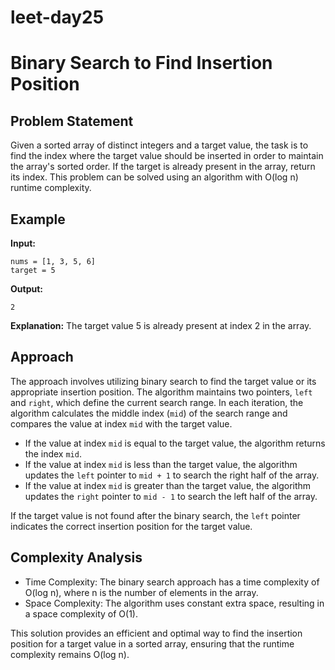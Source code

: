 # leet-day25

# Binary Search to Find Insertion Position

## Problem Statement

Given a sorted array of distinct integers and a target value, the task is to find the index where the target value should be inserted in order to maintain the array's sorted order. If the target is already present in the array, return its index. This problem can be solved using an algorithm with O(log n) runtime complexity.

## Example

**Input:**
```
nums = [1, 3, 5, 6]
target = 5
```
**Output:**
```
2
```
**Explanation:**
The target value 5 is already present at index 2 in the array.

## Approach

The approach involves utilizing binary search to find the target value or its appropriate insertion position. The algorithm maintains two pointers, `left` and `right`, which define the current search range. In each iteration, the algorithm calculates the middle index (`mid`) of the search range and compares the value at index `mid` with the target value.

- If the value at index `mid` is equal to the target value, the algorithm returns the index `mid`.
- If the value at index `mid` is less than the target value, the algorithm updates the `left` pointer to `mid + 1` to search the right half of the array.
- If the value at index `mid` is greater than the target value, the algorithm updates the `right` pointer to `mid - 1` to search the left half of the array.

If the target value is not found after the binary search, the `left` pointer indicates the correct insertion position for the target value.

## Complexity Analysis

- Time Complexity: The binary search approach has a time complexity of O(log n), where n is the number of elements in the array.
- Space Complexity: The algorithm uses constant extra space, resulting in a space complexity of O(1).

This solution provides an efficient and optimal way to find the insertion position for a target value in a sorted array, ensuring that the runtime complexity remains O(log n).
